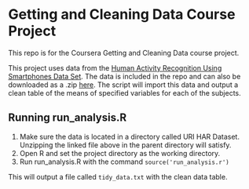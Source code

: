 Getting and Cleaning Data Course Project
========================================

This repo is for the Coursera Getting and Cleaning Data course project.

This project uses data from the [Human Activity Recognition Using Smartphones Data Set](http://archive.ics.uci.edu/ml/datasets/Human+Activity+Recognition+Using+Smartphones). The data is included in the repo and can also be downloaded as a .zip [here](https://d396qusza40orc.cloudfront.net/getdata%2Fprojectfiles%2FUCI%20HAR%20Dataset.zip). The script will import this data and output a clean table of the means of specified variables for each of the subjects.

## Running run_analysis.R

1. Make sure the data is located in a directory called URI HAR Dataset. Unzipping the linked file above in the parent directory will satisfy.
2. Open R and set the project directory as the working directory.
3. Run run_analysis.R with the command `source('run_analysis.r')`

This will output a file called `tidy_data.txt` with the clean data table. 
